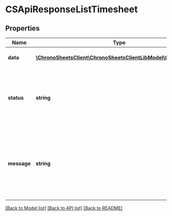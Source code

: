 # CSApiResponseListTimesheet

## Properties
Name | Type | Description | Notes
------------ | ------------- | ------------- | -------------
**data** | [**\ChronoSheetsClient\ChronoSheetsClientLibModel\CSTimesheet[]**](CSTimesheet.md) | The main Data of the response | [optional] 
**status** | **string** | The API response status. Indicates if the request was successful, failed or was unauthorised. | [optional] 
**message** | **string** | A message to accompany the response status.  If the Status is failed, this message will hint why it failed and what you need to do. | [optional] 

[[Back to Model list]](../README.md#documentation-for-models) [[Back to API list]](../README.md#documentation-for-api-endpoints) [[Back to README]](../README.md)


